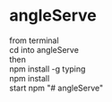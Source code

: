 # angleServe
from terminal\
cd into angleServe\
then\
npm install -g typing\
npm install\
start npm
"# angleServe" 

